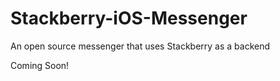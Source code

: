 # Stackberry-iOS-Messenger
An open source messenger that uses Stackberry as a backend

Coming Soon!
